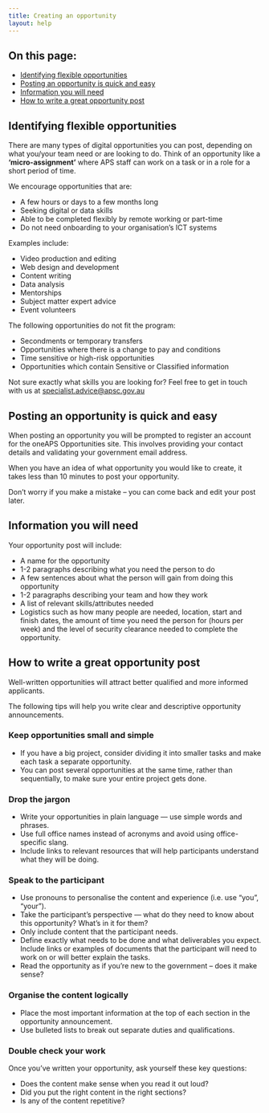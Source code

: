```yaml
---
title: Creating an opportunity
layout: help
---
```


<nav class="au-inpage-nav-links" aria-label="in page navigation">
  <h2 class="au-inpage-nav-links__heading">On this page:</h2>
  <ul class="au-link-list">
    <li><a href="#Identifying-flexible-opportunities">Identifying flexible opportunities</a></li>
    <li><a href="#Posting-an-opportunity-is-quick-and-easy">Posting an opportunity is quick and easy</a></li>
    <li><a href="#Information-you-will-need">Information you will need</a></li>
    <li><a href="#How-to-write-a-great-opportunity-post">How to write a great opportunity post</a></li>
  </ul>
</nav>

## <span id="Identifying-flexible-opportunities">Identifying flexible opportunities</span>

There are many types of digital opportunities you can post, depending on what you/your team need or are looking to do. Think of an opportunity like a **‘micro-assignment’** where APS staff can work on a task or in a role for a short period of time.

We encourage opportunities that are:

- A few hours or days to a few months long
- Seeking digital or data skills
- Able to be completed flexibly by remote working or part-time
- Do not need onboarding to your organisation’s ICT systems

Examples include: 

- Video production and editing
- Web design and development
- Content writing
- Data analysis
- Mentorships
- Subject matter expert advice
- Event volunteers

The following opportunities do not fit the program:

- Secondments or temporary transfers
- Opportunities where there is a change to pay and conditions
- Time sensitive or high-risk opportunities
- Opportunities which contain Sensitive or Classified information

Not sure exactly what skills you are looking for? Feel free to get in touch with us at <a href="mailto:specialist.advice@apsc.gov.au" target="_blank" rel="external noreferrer">specialist.advice@apsc.gov.au</a>

## <span id="Posting-an-opportunity-is-quick-and-easy">Posting an opportunity is quick and easy</span> 

When posting an opportunity you will be prompted to register an account for the oneAPS Opportunities site. This involves providing your contact details and validating your government email address. 

When you have an idea of what opportunity you would like to create, it takes less than 10 minutes to post your opportunity. 

Don’t worry if you make a mistake – you can come back and edit your post later. 

## <span id="Information-you-will-need">Information you will need</span> 

Your opportunity post will include:

-	A name for the opportunity
-	1-2 paragraphs describing what you need the person to do
-	A few sentences about what the person will gain from doing this opportunity
-	1-2 paragraphs describing your team and how they work
-	A list of relevant skills/attributes needed
-	Logistics such as how many people are needed, location, start and finish dates, the amount of time you need the person for (hours per week) and the level of security clearance needed to complete the opportunity.

## <span id="How-to-write-a-great-opportunity-post">How to write a great opportunity post</span> 

Well-written opportunities will attract better qualified and more informed applicants.

The following tips will help you write clear and descriptive opportunity announcements.

### Keep opportunities small and simple

-	If you have a big project, consider dividing it into smaller tasks and make each task a separate opportunity.
-	You can post several opportunities at the same time, rather than sequentially, to make sure your entire project gets done.

### Drop the jargon

-	Write your opportunities in plain language — use simple words and phrases.
-	Use full office names instead of acronyms and avoid using office-specific slang.
-	Include links to relevant resources that will help participants understand what they will be doing.

### Speak to the participant

-	Use pronouns to personalise the content and experience (i.e. use “you”, “your”).
-	Take the participant’s perspective — what do they need to know about this opportunity? What’s in it for them?
-	Only include content that the participant needs.
-	Define exactly what needs to be done and what deliverables you expect. Include links or examples of documents that the participant will need to work on or will better explain the tasks.
-	Read the opportunity as if you’re new to the government – does it make sense?

### Organise the content logically

-	Place the most important information at the top of each section in the opportunity announcement.
-	Use bulleted lists to break out separate duties and qualifications.

### Double check your work

Once you’ve written your opportunity, ask yourself these key questions:

- Does the content make sense when you read it out loud?
- Did you put the right content in the right sections?
- Is any of the content repetitive?

